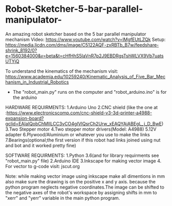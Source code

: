 # Robot-Sketcher-5-bar-parallel-manipulator-
An amazing robot sketcher based on the 5 bar parallel manipulator mechanism
Video: https://www.youtube.com/watch?v=lMgfEUtLZQk
Setup: https://media.licdn.com/dms/image/C5122AQF-zxRBTb_B7w/feedshare-shrink_8192/0?e=1560384000&v=beta&t=cHfHhS5IaVnR7p2J9EBDRgsTshWLVX9Vb7uatsUTYjQ

To understand the kinematics of the mechanism visit: https://www.academia.edu/10259240/Kinematic_Analysis_of_Five_Bar_Mechanism_in_Industrial_Robotics

* The "robot_main.py" runs on the computer and "robot_arduino.ino" is for the arduino

HARDWARE REQUIRMENTS:
1.Arduino Uno
2.CNC shield (like the one at :https://www.electronicscomp.com/cnc-shield-v3-3d-printer-a4988-expansion-board?gclid=EAIaIQobChMIlLCC3vCO4gIVlQsrCh2Urw_xEAQYAiABEgL_j_D_BwE)
3.Two Stepper motor
4.Two stepper motor drivers(Model: A4988)
5.12V adapter
6.Plywood/Aluminium or whatever you use to make the links
7.Bearings(optional;the first version if this robot had links joined using nut and bot and it worked pretty fine)

SOFTWARE REQUIRMENTS:
1.Python 3.6(and for library requirments see "robot_main.py" file)
2.Arduino IDE
3.Inkscape for making vector image
4. For vector to g-code visit: jscut.org

Note: while making vector image using inkscape make all dimentions in mm also make sure the drawing is on the positive x and y axis.
      because the python program neglects negative coordinates.The image can be shifted to the negative axes of the robot's workspace 
      by assigning shifts in mm to "xerr" and "yerr" variable in the main python program.

